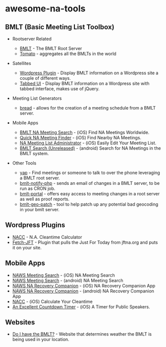 # awesome-na-tools

## BMLT (Basic Meeting List Toolbox)

- Rootserver Related
  - [BMLT](https://github.com/LittleGreenViper/BMLT-Root-Server.git) - The BMLT Root Server
  - [Tomato](https://github.com/jbraswell/tomato.git) - aggregates all the BMLTs in the world

- Satellites
  - [Wordpress Plugin](https://wordpress.org/plugins/bmlt-wordpress-satellite-plugin/) - Display BMLT information on a Wordpress site a couple of different ways.
  - [Tabbed UI](https://wordpress.org/plugins/bmlt-tabbed-ui/) - Display BMLT information on a Wordpress site with tabbed interface, makes use of jQuery.

- Meeting List Generators
  - [bread](https://github.com/radius314/bread.git) - allows for the creation of a meeting schedule from a BMLT server.

- Mobile Apps
  - [BMLT NA Meeting Search](https://itunes.apple.com/us/app/bmlt-na-meeting-search/id1278671593) - (iOS) Find NA Meetings Worldwide.
  - [Quick NA Meeting Finder](https://itunes.apple.com/us/app/quick-na-meeting-finder/id1195365712) - (iOS) Find Nearby NA Meetings.
  - [NA Meeting List Administrator](https://itunes.apple.com/us/app/na-meeting-list-administrator/id1198601446) - (iOS) Easily Edit Your Meeting List.
  - [BMLT Search (Unreleased)](https://play.google.com/store/apps/details?id=ie.nasouth.bmltsearch&hl=en_US) - (android) Search for NA Meetings in the BMLT system.

- Other Tools
  - [yap](https://github.com/radius314/yap.git) - Find meetings or someone to talk to over the phone leveraging a BMLT root server.
  - [bmlt-notify-php](https://github.com/pjaudiomv/bmlt-notify-php.git) - sends an email of changes in a BMLT server, to be run as CRON job.
  - [bmlt-portal](https://github.com/pjaudiomv/bmlt-portal.git) - offers easy access to meeting changes in a root server as well as proof reports.
  - [bmlt-geo-patch](https://github.com/radius314/bmlt-geo-patch.git) - tool to help patch up any potential bad geocoding in your bmlt server.

## Wordpress Plugins

- [NACC](https://wordpress.org/plugins/nacc-wordpress-plugin/) - N.A. Cleantime Calculator
- [Fetch-JFT](https://wordpress.org/plugins/fetch-jft/) - Plugin that pulls the Just For Today from jftna.org and puts it on your site.

## Mobile Apps

- [NAWS Meeting Search](https://itunes.apple.com/us/app/na-meeting-search/id627643748) - (iOS) NA Meeting Search
- [NAWS Meeting Search](https://play.google.com/store/apps/details?id=org.na.naapp&hl=en_US) - (android) NA Meeting Search
- [NAWS NA Recovery Companion](https://itunes.apple.com/us/app/na-recovery-companion/id1067941286) - (iOS) NA Recovery Companion App
- [NAWS NA Recovery Companion](https://play.google.com/store/apps/details?id=com.ionicframework.myapp349179) - (android) NA Recovery Companion App
- [NACC](https://itunes.apple.com/us/app/nacc/id452299196) - (iOS) Calculate Your Cleantime
- [An Excellent Countdown Timer](https://itunes.apple.com/us/app/an-excellent-countdown-timer/id1244827875) - (iOS) A Timer for Public Speakers.

## Websites

 - [Do I have the BMLT?](https://www.doihavethebmlt.org/) - Website that determines weather the BMLT is being used in your location.